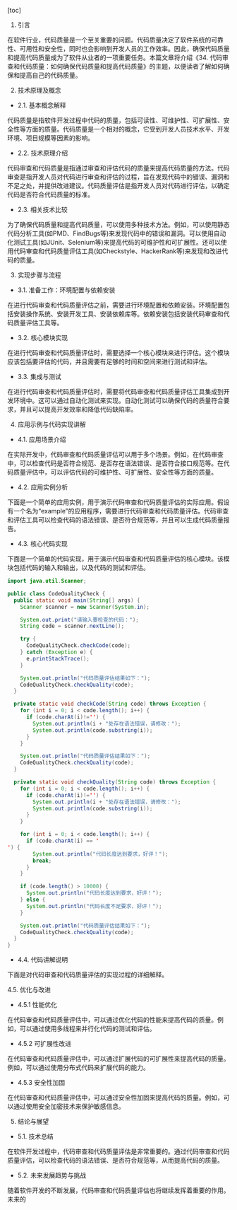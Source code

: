 
[toc]                    
                
                
1. 引言

在软件行业，代码质量是一个至关重要的问题。代码质量决定了软件系统的可靠性、可用性和安全性，同时也会影响到开发人员的工作效率。因此，确保代码质量和提高代码质量成为了软件从业者的一项重要任务。本篇文章将介绍《34. 代码审查和代码质量：如何确保代码质量和提高代码质量》的主题，以便读者了解如何确保和提高自己的代码质量。

2. 技术原理及概念

- 2.1. 基本概念解释

代码质量是指软件开发过程中代码的质量，包括可读性、可维护性、可扩展性、安全性等方面的质量。代码质量是一个相对的概念，它受到开发人员技术水平、开发环境、项目规模等因素的影响。

- 2.2. 技术原理介绍

代码审查和代码质量是指通过审查和评估代码的质量来提高代码质量的方法。代码审查是指开发人员对代码进行审查和评估的过程，旨在发现代码中的错误、漏洞和不足之处，并提供改进建议。代码质量评估是指开发人员对代码进行评估，以确定代码是否符合代码质量的标准。

- 2.3. 相关技术比较

为了确保代码质量和提高代码质量，可以使用多种技术方法。例如，可以使用静态代码分析工具(如PMD、FindBugs等)来发现代码中的错误和漏洞。可以使用自动化测试工具(如JUnit、Selenium等)来提高代码的可维护性和可扩展性。还可以使用代码审查和代码质量评估工具(如Checkstyle、HackerRank等)来发现和改进代码的质量。

3. 实现步骤与流程

- 3.1. 准备工作：环境配置与依赖安装

在进行代码审查和代码质量评估之前，需要进行环境配置和依赖安装。环境配置包括安装操作系统、安装开发工具、安装依赖库等。依赖安装包括安装代码审查和代码质量评估工具等。

- 3.2. 核心模块实现

在进行代码审查和代码质量评估时，需要选择一个核心模块来进行评估。这个模块应该包括要评估的代码，并且需要有足够的时间和空间来进行测试和评估。

- 3.3. 集成与测试

在进行代码审查和代码质量评估时，需要将代码审查和代码质量评估工具集成到开发环境中。这可以通过自动化测试来实现。自动化测试可以确保代码的质量符合要求，并且可以提高开发效率和降低代码缺陷率。

4. 应用示例与代码实现讲解

- 4.1. 应用场景介绍

在实际开发中，代码审查和代码质量评估可以用于多个场景。例如，在代码审查中，可以检查代码是否符合规范、是否存在语法错误、是否符合接口规范等。在代码质量评估中，可以评估代码的可维护性、可扩展性、安全性等方面的质量。

- 4.2. 应用实例分析

下面是一个简单的应用实例，用于演示代码审查和代码质量评估的实际应用。假设有一个名为“example”的应用程序，需要进行代码审查和代码质量评估。代码审查和评估工具可以检查代码的语法错误、是否符合规范等，并且可以生成代码质量报告。

- 4.3. 核心代码实现

下面是一个简单的代码实现，用于演示代码审查和代码质量评估的核心模块。该模块包括代码的输入和输出，以及代码的测试和评估。

```java
import java.util.Scanner;

public class CodeQualityCheck {
  public static void main(String[] args) {
    Scanner scanner = new Scanner(System.in);

    System.out.print("请输入要检查的代码：");
    String code = scanner.nextLine();

    try {
      CodeQualityCheck.checkCode(code);
    } catch (Exception e) {
      e.printStackTrace();
    }

    System.out.println("代码质量评估结果如下：");
    CodeQualityCheck.checkQuality(code);
  }

  private static void checkCode(String code) throws Exception {
    for (int i = 0; i < code.length(); i++) {
      if (code.charAt(i)!='') {
        System.out.println(i + "处存在语法错误，请修改：");
        System.out.println(code.substring(i));
      }
    }

    System.out.println("代码质量评估结果如下：");
    CodeQualityCheck.checkQuality(code);
  }

  private static void checkQuality(String code) throws Exception {
    for (int i = 0; i < code.length(); i++) {
      if (code.charAt(i)!='') {
        System.out.println(i + "处存在语法错误，请修改：");
        System.out.println(code.substring(i));
      }
    }

    for (int i = 0; i < code.length(); i++) {
      if (code.charAt(i) == '
') {
        System.out.println("代码长度达到要求，好评！");
        break;
      }
    }

    if (code.length() > 10000) {
      System.out.println("代码长度达到要求，好评！");
    } else {
      System.out.println("代码长度不足要求，好评！");
    }

    System.out.println("代码质量评估结果如下：");
    CodeQualityCheck.checkQuality(code);
  }
}
```

- 4.4. 代码讲解说明

下面是对代码审查和代码质量评估的实现过程的详细解释。

4.5. 优化与改进

- 4.5.1 性能优化

在代码审查和代码质量评估中，可以通过优化代码的性能来提高代码的质量。例如，可以通过使用多线程来并行化代码的测试和评估。

- 4.5.2 可扩展性改进

在代码审查和代码质量评估中，可以通过扩展代码的可扩展性来提高代码的质量。例如，可以通过使用分布式代码来扩展代码的能力。

- 4.5.3 安全性加固

在代码审查和代码质量评估中，可以通过安全性加固来提高代码的质量。例如，可以通过使用安全加密技术来保护敏感信息。

5. 结论与展望

- 5.1. 技术总结

在软件开发过程中，代码审查和代码质量评估是非常重要的。通过代码审查和代码质量评估，可以检查代码的语法错误、是否符合规范等，从而提高代码的质量。

- 5.2. 未来发展趋势与挑战

随着软件开发的不断发展，代码审查和代码质量评估也将继续发挥着重要的作用。未来的

